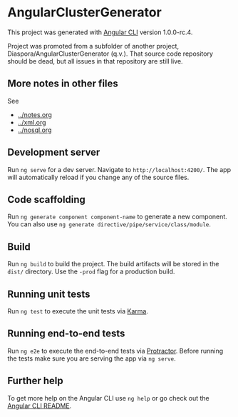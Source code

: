 # AngularClusterGenerator

This project was generated with [Angular CLI](https://github.com/angular/angular-cli) version 1.0.0-rc.4.

Project was promoted from a subfolder of another project, Diaspora/AngularClusterGenerator (q.v.).  That source code
repository should be dead, but all issues in that repository are still live.

## More notes in other files

See

* [../notes.org](notes.org)
* [../xml.org](xml.org)
* [../nosql.org](nosql.org)

## Development server

Run `ng serve` for a dev server. Navigate to `http://localhost:4200/`. The app will automatically reload if you change any of the source files.

## Code scaffolding

Run `ng generate component component-name` to generate a new component. You can also use `ng generate directive/pipe/service/class/module`.

## Build

Run `ng build` to build the project. The build artifacts will be stored in the `dist/` directory. Use the `-prod` flag for a production build.

## Running unit tests

Run `ng test` to execute the unit tests via [Karma](https://karma-runner.github.io).

## Running end-to-end tests

Run `ng e2e` to execute the end-to-end tests via [Protractor](http://www.protractortest.org/).
Before running the tests make sure you are serving the app via `ng serve`.

## Further help

To get more help on the Angular CLI use `ng help` or go check out the [Angular CLI README](https://github.com/angular/angular-cli/blob/master/README.md).
